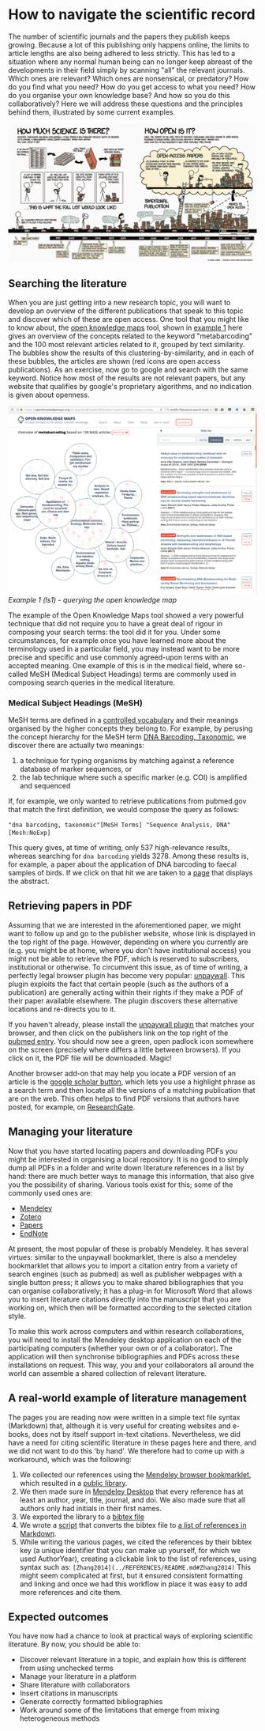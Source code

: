 How to navigate the scientific record
=====================================
The number of scientific journals and the papers they publish keeps growing. Because a lot of this publishing only happens online, the limits to article lengths are also being adhered to less strictly. This has led to a situation where any normal human being can no longer keep abreast of the developments in their field simply by scanning "all" the relevant journals. Which ones are relevant? Which ones are nonsensical, or predatory? How do you find what you need? How do you get access to what you need? How do you organise your own knowledge base? And how so you do this collaboratively? Here we will address these questions and the principles behind them, illustrated by some current examples.

![Randall Munroe on open access publishing](LS2.jpg)

Searching the literature
------------------------
When you are just getting into a new research topic, you will want to develop an overview of the different publications that speak to this topic and discover which of these are open access. One tool that you might like to know about, the [open knowledge maps](https://openknowledgemaps.org/vis.php?id=0813a0b7df9325654116a3322c6d5961&query=metabarcoding&service=base) tool, shown in [example 1](#ls1) here gives an overview of the concepts related to the keyword "metabarcoding" and the 100 most relevant articles related to it, grouped by text similarity. The bubbles show the results of this clustering-by-similarity, and in each of these bubbles, the articles are shown (red icons are open access publications). As an exercise, now go to google and search with the same keyword. Notice how most of the results are not relevant papers, but any website that qualifies by google's proprietary algorithms, and no indication is given about openness.

<a name="ls1"></a>
![Example 1, using the Open Knowledge Maps tool to search for a keyword](LS1.png)
_Example 1 (ls1) - querying the open knowledge map_

The example of the Open Knowledge Maps tool showed a very powerful technique that did not require you to have a great deal of rigour in composing your search terms: the tool did it for you. Under some circumstances, for example once you have learned more about the terminology used in a particular field, you may instead want to be more precise and specific and use commonly agreed-upon terms with an accepted meaning. One example of this is in the medical field, where so-called MeSH (Medical Subject Headings) terms are commonly used in composing search queries in the medical literature. 

### Medical Subject Headings (MeSH)
MeSH terms are defined in a [controlled vocabulary](https://en.wikipedia.org/wiki/Controlled_vocabulary) and their meanings organised by the higher concepts they belong to. For example, by perusing the concept hierarchy for the MeSH term [DNA Barcoding, Taxonomic](https://www.ncbi.nlm.nih.gov/mesh/68058893), we discover there are actually two meanings:

1. a technique for typing organisms by matching against a reference database of marker sequences, or
2. the lab technique where such a specific marker (e.g. COI) is amplified and sequenced

If, for example, we only wanted to retrieve publications from pubmed.gov that match the first definition, we would compose the query as follows:

    "dna barcoding, taxonomic"[MeSH Terms] "Sequence Analysis, DNA"[Mesh:NoExp] 

This query gives, at time of writing, only 537 high-relevance results, whereas searching for `dna barcoding` yields 3278. Among these results is, for example, a paper about the application of DNA barcoding to faecal samples of birds. If we click on that hit we are taken to a [page](https://www.ncbi.nlm.nih.gov/pubmed/25572526) that displays the abstract. 

Retrieving papers in PDF
------------------------
Assuming that we are interested in the aforementioned paper, we might want to follow up and go to the publisher website, whose link is displayed in the top right of the page. However, depending on where you currently are (e.g. you might be at home, where you don't have institutional access) you might not be able to retrieve the PDF, which is reserved to subscribers, institutional or otherwise. To circumvent this issue, as of time of writing, a perfectly legal browser plugin has become very popular: [unpaywall](http://unpaywall.org/). This plugin exploits the fact that certain people (such as the authors of a publication) are generally acting within their rights if they make a PDF of their paper available elsewhere. The plugin discovers these alternative locations and re-directs you to it. 

If you haven't already, please install the [unpaywall plugin](http://unpaywall.org/) that matches your browser, and then click on the publishers link on the top right of the  [pubmed entry](https://www.ncbi.nlm.nih.gov/pubmed/25572526). You should now see a green, open padlock icon somewhere on the screen (precisely where differs a little between browsers). If you click on it, the PDF file will be downloaded. Magic!

Another browser add-on that may help you locate a PDF version of an article is the [google scholar button](https://scholar.google.com/scholar_settings#4), which lets you use a highlight phrase as a search term and then locate all the versions of a matching publication that are on the web. This often helps to find PDF versions that authors have posted, for example, on [ResearchGate](http://researchgate.net).

Managing your literature
------------------------
Now that you have started locating papers and downloading PDFs you might be interested in organising a local repository. It is no good to simply dump all PDFs in a folder and write down literature references in a list by hand: there are much better ways to manage this information, that also give you the possibility of sharing. Various tools exist for this; some of the commonly used ones are:
- [Mendeley](http://www.mendeley.com/)
- [Zotero](http://www.zotero.org/)
- [Papers](http://papersapp.com/)
- [EndNote](http://endnote.com/)

At present, the most popular of these is probably Mendeley. It has several virtues: similar to the unpaywall bookmarklet, there is also a mendeley bookmarklet that allows you to import a citation entry from a variety of search engines (such as pubmed) as well as publisher webpages with a single button press; it allows you to make shared bibliographies that you can organise collaboratively; it has a plug-in for Microsoft Word that allows you to insert literature citations directly into the manuscript that you are working on, which then will be formatted according to the selected citation style.

To make this work across computers and within research collaborations, you will need to install the Mendeley desktop application on each of the participating computers (whether your own or of a collaborator). The application will then synchronise bibliographies and PDFs across these installations on request. This way, you and your collaborators all around the world can assemble a shared collection of relevant literature.

A real-world example of literature management
---------------------------------------------
The pages you are reading now were written in a simple text file syntax (Markdown) that, although it is very useful for creating websites and e-books, does not by itself support in-text citations. Nevertheless, we did have a need for citing scientific literature in these pages here and there, and we did not want to do this 'by hand'. We therefore had to come up with a workaround, which was the following:
1. We collected our references using the [Mendeley browser bookmarklet](https://www.mendeley.com/reference-management/web-importer), which resulted in a [public library](https://www.mendeley.com/community/osodos/). 
2. We then made sure in [Mendeley Desktop](https://www.mendeley.com/download-mendeley-desktop/) that every reference has at least an author, year, title, journal, and doi. We also made sure that all authors only had initials in their first names.
3. We  exported the library to a [bibtex file](https://github.com/Pfern/OSODOS/blob/master/data/references.bib)
4. We wrote a [script](https://github.com/Pfern/OSODOS/blob/master/src/bib2markdown.py) that converts the bibtex file to [a list of references in Markdown](../REFERENCES/README.md).
5. While writing the various pages, we cited the references by their bibtex key (a unique identifier that you can make up yourself, for which we used AuthorYear), creating a clickable link to the list of references, using syntax such as: `[Zhang2014](../REFERENCES/README.md#Zhang2014)`
This might seem complicated at first, but it ensured consistent formatting and linking and once we had this workflow in place it was easy to add more references and cite them.

Expected outcomes
-----------------
You have now had a chance to look at practical ways of exploring scientific literature. By now, you should be able to:
- Discover relevant literature in a topic, and explain how this is different from using unchecked terms
- Manage your literature in a platform
- Share literature with collaborators
- Insert citations in manuscripts
- Generate correctly formatted bibliographies
- Work around some of the limitations that emerge from mixing heterogeneous methods

